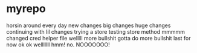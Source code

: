 # myrepo
horsin around
every day
new changes
big changes 
huge changes
continuing with lil changes
trying a store
testing store method
mmmmm
changed cred helper file
welllll
more bullshit
gotta do more bullshit
last for now
ok
ok welllllll hmm!
no. NOOOOOOO!
